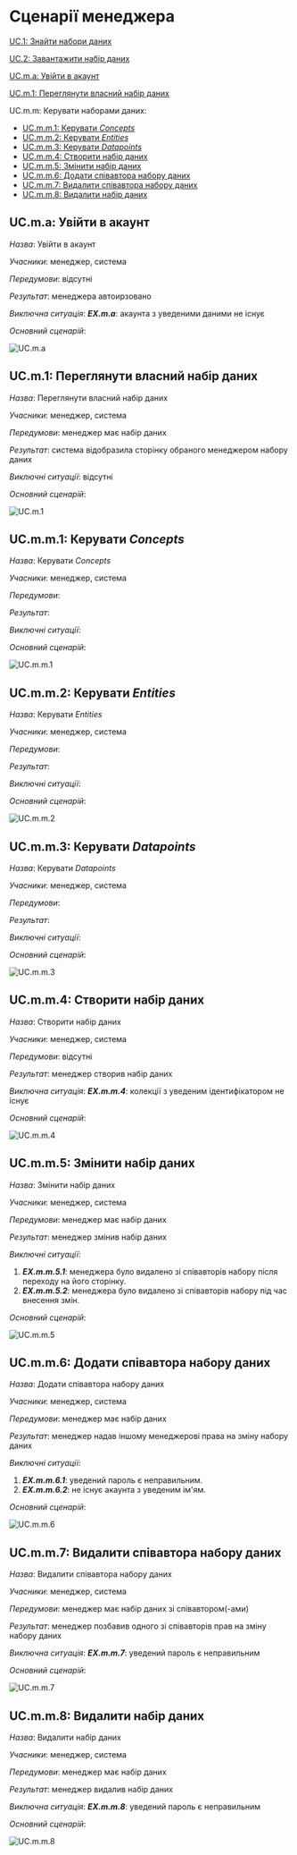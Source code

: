 # Сценарії менеджера

[UC.1: Знайти набори даних](Common%20use%20cases.md#UC.1)

[UC.2: Завантажити набір даних](Common%20use%20cases.md#UC.2)

[UC.m.a: Увійти в акаунт](#UC.m.a)

[UC.m.1: Переглянути власний набір даних](#UC.m.1)

UC.m.m: Керувати наборами даних:
  * [UC.m.m.1: Керувати <i>Concepts</i>](#UC.m.m.1)
  * [UC.m.m.2: Керувати <i>Entities</i>](#UC.m.m.2)
  * [UC.m.m.3: Керувати <i>Datapoints</i>](#UC.m.m.3)
  * [UC.m.m.4: Створити набір даних](#UC.m.m.4)
  * [UC.m.m.5: Змінити набір даних](#UC.m.m.5)
  * [UC.m.m.6: Додати співавтора набору даних](#UC.m.m.6)
  * [UC.m.m.7: Видалити співавтора набору даних](#UC.m.m.7)
  * [UC.m.m.8: Видалити набір даних](#UC.m.m.8)

## <a name="UC.m.a">UC.m.a: Увійти в акаунт</a>

*Назва*: Увійти в акаунт

*Учасники*: менеджер, система

*Передумови*: відсутні

*Результат*: менеджера автоирзовано

*Виключна ситуація*: ***EX.m.a***: акаунта з уведеними даними не існує

*Основний сценарій*:

![UC.m.a](http://www.plantuml.com/plantuml/png/bLFHQjHG47tVhxZK1nMaNVfIS9Ub2Fw3hxksqQ3jIXhVzc5jsj87KP7IWBI8zWTkGtQDQH9_uSml-2MUZDjh0W4rfRjpvywSC-VCPliW70VXwxsNlPxXCyC55YZvdsA9XSndcjT7AmT_pdScavsnvpt49QmS8fCto1cT6VPRmxX4XH_89J98v9Y7L4C3guKHIZaStF9-gG48iq01EskmUFtwJrcGAZw3H2jBfJsISyKxuVTtbEIG8rGoHo7HmE7yLPwJ4yDox0e9iTxz7vq3kyVBugwyRsc5VM28R5bRuKRUtZTohcOXfNSPRbITn1B_koinUpa7-rV3Sd8v9Lzk-96eKaxEPEoQEL55l6isbb0X4kjUhc7nhPufPL2I-hYnxlrfk6i2_zdpaEnRMvftY1T4N590HafhXfFHq1yzVhA-jpuURlYZuSPavEftztSKgqFC1pMwzZBZ754jfsZl2tRGqVUHIb9KLCG2BDL6JHGCJsjdZBf8PDMSDpRLNb0tOVTFHzEDjsFwQbNwsoHlIf61kwSdZmB_wOk3bXcun5TSuSgiuHC-usJDtV2SISoj_9oVcSt-Ph-tCkyMkBVD0r_SNm00)

## <a name="UC.m.1">UC.m.1: Переглянути власний набір даних</a>

*Назва*: Переглянути власний набір даних

*Учасники*: менеджер, система  

*Передумови*: менеджер має набір даних

*Результат*: система відобразила сторінку обраного менеджером набору даних

*Виключні ситуації*: відсутні

*Основний сценарій*:

![UC.m.1](http://www.plantuml.com/plantuml/png/ZLHBRjDG59rd5KzbMecemxYAAZv3Hgp0QHome7QKFWQLCZ0DxGY1XA9MGdm4tO3Z4XACxMpXt2sm4iwpavSFLO8hI-z-xZdd7h_cw5IxFVtgv6MjflZqyGbZv7n_u2V64lMPdpzbfxECxxLQRRVJQU0pOZd7L5uZvMceE1yhddCKc26LWK8YLqGiC988iK5cCPVt5ekp2Ggvbejo6YC64MSInR4OET4ld8N4RuQBZ6DaYFihWZfryzV05padpnIP32Y7CBcyCO2cNoxbIjufJ1H9OammNQ6mK9YnkrZHijQcaAsxXDYvGyQ7ZQNfZLbqPkGpdMwikft0mhELsYTilUNxMzuQdxdH7MiEcLviag8W5D7ngs6n61iB4WEmN_BJLWE6edJOoCd9m2zZA3Do486TXTqYSopQzXkq-yQCAfSgaNDpk4Mq-yDlTvmJbSLvTHad6tiV-is7ON3iTVNfuNs_kMznMNWSQ5_xNbKmYKUkThkX7-XbwecdtJRJ_mm_FGl2uEoax5HMLixJxThbae7pF_z-ONVUrlEVFTUg4uRQwotvMiq7FV_u1TbQJPkbrTznWnkrXu_uYiizMs4ybMiawayqL0VrWtfPyOBs0hXsn82_37y1)

## <a name="UC.m.m.1">UC.m.m.1: Керувати <i>Concepts</i></a>

*Назва*: Керувати <i>Concepts</i>

*Учасники*: менеджер, система

*Передумови*:

*Результат*:

*Виключні ситуації*:

*Основний сценарій*:

![UC.m.m.1]()

## <a name="UC.m.m.2">UC.m.m.2: Керувати <i>Entities</i></a>

*Назва*: Керувати <i>Entities</i>

*Учасники*: менеджер, система

*Передумови*:

*Результат*:

*Виключні ситуації*:

*Основний сценарій*:

![UC.m.m.2]()

## <a name="UC.m.m.3">UC.m.m.3: Керувати <i>Datapoints</i></a>

*Назва*: Керувати <i>Datapoints</i>

*Учасники*: менеджер, система

*Передумови*:

*Результат*:

*Виключні ситуації*:

*Основний сценарій*:

![UC.m.m.3]()

## <a name="UC.m.m.4">UC.m.m.4: Створити набір даних</a>

*Назва*: Створити набір даних

*Учасники*: менеджер, система  

*Передумови*: відсутні

*Результат*: менеджер створив набір даних

*Виключна ситуація*: ***EX.m.m.4***: колекції з уведеним ідентифікатором не існує

*Основний сценарій*:

![UC.m.m.4](http://www.plantuml.com/plantuml/png/pLRDQXfH5Dxx59Tqqu8q8HG2DKZepxAhRhhLHDkXpOpeT15meJ59DoM18Web9QHvWN6CPkAFli8vhz0dwNVkZ3UZDWEH5kemuTvpx_dEp_VTczcfkBco-td_KogbyAlIEVLeZFUQ-jJZMXNswATtPkxcZ_BvlLon-9n-aCU7572T1XWr5VmzXV6O9ZIb0JSKrx71fmdNDFgOpvIiYecwDD4Ur95rRcHccLnI87xm695NZSKjRiYZuo9DYSX76dk4KB0C1TwNPEW6huc7ASo1ebl5BUn3AZhl8ym6KeE0OEoRKB8TIp17kI1bRi0AL5YEbIpI44W3Fk4MW1zlMzcNZhrRABcLxNKhcrOmlBPToxKATuPNEJTNSYmxtFCaaz3ynMQt4NigUI3vqwZPqWLC6x4-hCOJ-T8OJ3j0yQW_OyjWYOiq0asOYX-tmQrft1XWmJrahy1l6ouz3TmDy_Nnz2BYMYgg6eCfGaqCmwW3g5uIUV0ouUOfH44hC9Xvk3fD9T8WGNnxO3lsmRx62mk0yKt1pUqXb1Z_7vLC9ImIw4enT1qAfuxc7Ijkn2h32J7u4ZqqfHNTAFWDmXFKWGksByZ6N0f0hSMS_vLw7iB0N9YBg1U-9Cfdt4mh_a91r97OFPGiElof2pbWwv2_nWBPZbjGPUlz1nSnjxQCNQES0wKFd81yoJQV5Qc-UxgFvvaalBsUpngFWhsdqVvGnBU5On_sY-knFgMN6ZYQbo7SHmaINK5dV-qYkPpXcBEmf2jeabltotXHWOlzawnHII3aARa9PsUCF4tmQUoIckYBwJQUXvoWZiW4W-H85-8UiWNmeGXkcGalYhRQ_zsaBm2d56wB55bqeAUoMOS0NvIjtO-LETs1wPzqHLTgZRuZ_vCriu9vm6torQzQKsrkR6waPZgDW5CxcE3Zv3S0)

## <a name="UC.m.m.5">UC.m.m.5: Змінити набір даних</a>

*Назва*: Змінити набір даних

*Учасники*: менеджер, система  

*Передумови*: менеджер має набір даних

*Результат*: менеджер змінив набір даних  

*Виключні ситуації*:
  1. ***EX.m.m.5.1***: менеджера було видалено зі співавторів набору після переходу на його сторінку.
  2. ***EX.m.m.5.2***: менеджера було видалено зі співавторів набору під час внесення змін.

*Основний сценарій*:

![UC.m.m.5](http://www.plantuml.com/plantuml/png/tLNDQXfH6Dtx59Tq6n8hb40K2VrPTjLDjsCSsw5rHlHs4N0nYJIbK2e4KGWj9SqBZDDCOgEEh_1zhz0dwPaxrpjQ9T8iCqFWpdVlFT_vpZd1WvQqcl93_Nqk9_2qwHj5DCNV5LrJn7uRTVseayNi-r6bKhLgjNtwJW6Vq8YFwHQhdi3zG60zfPXcTCiTmRv23EWNToYa05jJxWgweGdtiVogYp4F33m0OXfJ181JxlD0mT8GPtmWebcKeegIKtxckOTsGxPAkqvvEocyEd8zzwYU5WmaDbwuqf6EdPryRachuJdkmkMNjhIgA2U5uboNYsH0Z1dHX8BsWWgrVFBkqmzDA0HPdxlSsnRyYKO2vvKeasLXipbdk1Oa0gW9Cr4wInCl2EzwqXPDvyrRYUvxUwXd3_oBqM1C8uLOgfIJeL_lrF4-sNcSZ5JQhPJD7TkjAhmr0vs1nHNGXehVjPf2IG0-2S4xd3LWvhhoTiNJukRKcPITAOnZs732NunA43WXkRdHVMAB9aFjAcZz4zg7bOp2VoJZ3Yl25ULLRGYsDw2jaeA3_B6uLgUOGXsw2OsvkqOS2b9Puldr5PEulu7HkjOND4kRysUTStJfgq279l7XakohF4nJREf1PcOayABVz_a7Q4cleO-bpjOykD8q-p3oQTCvVDTQSW_f_acNT2csw1p2dcvbE-VGVu1X_lWzKSWNyhcvsneuTu0F_2By1G00)

## <a name="UC.m.m.6">UC.m.m.6: Додати співавтора набору даних</a>

*Назва*: Додати співавтора набору даних

*Учасники*: менеджер, система

*Передумови*: менеджер має набір даних

*Результат*: менеджер надав іншому менеджерові права на зміну набору даних

*Виключні ситуації*:
  1. ***EX.m.m.6.1***: уведений пароль є неправильним.
  2. ***EX.m.m.6.2***: не існує акаунта з уведеним ім'ям.

*Основний сценарій*:

![UC.m.m.6](http://www.plantuml.com/plantuml/png/hLNHRX9H47tdAsxgWq-so8DDX936n7_mjTYYH5iCnJSUWDKc9gPD3A69iPhA3onhrsvXT_c5Cx_WbtY6NQwiHR9gTqEoT-xCcJCpvrvsZjgxhVRhWvU5Wk7JmIVuYFYxn7VuqktGdZvpp_AlzPrQRM-tNd-8SxZIHo0zJFWrC8nt3RyZn9XX8euXMioVIrCafuQUCnd2ey5ZP2nTk2bm1nUAHAkF46vdALszgEyydM9feXbXf_0LVqfSU7oLkfyaih6OqR-hpd9YdPN29HDvMcTIRygFvg6SbTUt9DE24L6qma3wyduf7HTQVfHGLXHBEd_1NpGhjpsowigf3BA51hZEPBG0cfOxsbsw1xg7Y1Wz9RaqoCDcUz-q6i-UjvbpUrljzc7nCSkUCjmZMgLMhJIgZvzi7l1zi7c_ijMeLhPgLHkpVxWtn_klkHbE9jI530s3L5KE5tsu5bLxXMkCnQ4vOc4nlY6cEJihkFTMYitY_Ek8bU5TCitI-mCj2vQJNdvfV9O-0mA4J3WWAUPyenZgByUSzKaY07R6ruvZmW0keNrsB9vEHYN6PCwDaguCnhHT8J2fY0DvI_FoDB9w31VjGNWhCYlzZSm-wBqZlSMSd9IzVbZswplbOQ8Hwlpx_DJW9SQLjvZXtfWVDZGv-sFT5QUyyd0JaJ1wGuQOwl5U8HFBpLwaQqYiIdE1MP98tkaHp0TaizhxIuRsGbaQFp4LB5vV_Gq9fbgXCL5vJBda-HjglahSKZ7LcnH2o-vJEuzQZQSlZZA2mJc-OeIHsS17zlnum-vm7SWPFFEZEp2bOgbOI0Ms02xiSC5_o9y0)

## <a name="UC.m.m.7">UC.m.m.7: Видалити співавтора набору даних</a>

*Назва*: Видалити співавтора набору даних

*Учасники*: менеджер, система

*Передумови*: менеджер має набір даних зі співавтором(-ами)

*Результат*: менеджер позбавив одного зі співавторів прав на зміну набору даних

*Виключна ситуація*: ***EX.m.m.7***: уведений пароль є неправильним

*Основний сценарій*:

![UC.m.m.7](http://www.plantuml.com/plantuml/png/dLNDJjj04BxdALRqq5j1N91m5A5AVOTUII5jr09LI6yS0ccHAY4YLSX825fHNi1nOs8SU_qAiw_G9-atOxoE5RSnJSJFUcU_-UQRRzPRX_tjNl_JteT6G-5pHDSKK8AV2TrJO0P7ybm-4kaKwsVjzivsfxD9D-IP4mhDCKNuxqBXlASemXzDAKLcgCWtBX0rZSs0F4R6Pc965WjdKuJusFI1fSs0Lu94OraEdPpXBQT2K40nUKTpV3fh_Dsax-O4QKAApH1i09IOpup1yURKkEPSqLG1rwCfXGh4F4e0-iL2KOfe_JTMjWuky1VfCiqAGj_ArOj8Z2sQQOh-Ar51Tierni_DY695dZHXI0bmF9NzEaRz0LSabIFaWSMNH13IkDmiJVTv6iT2B_744pr0eKWzM-X-5ZmMRQHORbsbAFLD04B89bHIqfoK6pqp8oRYIp4BD5B43pZOdDjWfZ118byKd1JUHGIiT0b6jKMw0uf6G0ZHp-RIOS429HbbHh6awnVyGmW6F6fGQcGkoeM6z53AM1PV3Ez9Yx27ybnnnjcSc_SF-hkgrttxhe-S6nlskM1SYtzcEEu3hTbkDRkjLwzVxE6xqLpjjfghxPOziRk_8sXLav9x92yWaY6r4r1X2cO_DQxio5DtVePiYd_E4ZA9_mIek0-SfPTBzJsYA12NHnAhnI_5l7ANkLDGU5YtHAUouThUgt6kM5nsOTvQRO-Nnl2fAMyfpPAQhp9QDS4iYypMKv7CNxm8h0qLy3KNjgHjYpfpPnGUoh2mC4wT5zl1nopiqT-T0xYpP_TXvvUzxfltXoKNqmtzf3kwKojqXLwShXGxLqX_YIf-3oxK-jhwMkFHzJbmOmiBl7F_0000)

## <a name="UC.m.m.8">UC.m.m.8: Видалити набір даних</a>

*Назва*: Видалити набір даних

*Учасники*: менеджер, система

*Передумови*: менеджер має набір даних

*Результат*: менеджер видалив набір даних

*Виключна ситуація*: ***EX.m.m.8***: уведений пароль є неправильним

*Основний сценарій*:

![UC.m.m.8](http://www.plantuml.com/plantuml/png/ZLFFxj904BxtAJO_xqAuO6ZJ41FVmIiLgeq2fjGRXmhHav7444YCnYWlK1gG2dHvXPbNy4dyTctNrfZOtP0mV-QR-RwTzcVH88nUZLzObi2PqoSwKexVWRxJaUCv_CNHcVOV-vxd3GU-t_kxHC18U44PlwOp_gsrG-1_Jf9kTEQbmQ2KCjGbTD4OEQzqCkr9SinBeMCveDxOvO1V5J0la7-bP5uPns-hswFFA3delcWc5RA2kIZe51TpbhrCBTsG7wjaVc-IRxoX0ngX136GCoF2lU6j_N_9Z4Gxe4WaPBpWTvLsC7YfAHTCZsReveI_gAu8fvWgvXMlwqGp-b7hQ01KMqJWJ_Gx80Pw6pJ3a9M7daoZaGY3fyyYzEnsbTySa9UWVK5v2ZJ7Svt0VVJu_XZtWTCANAVbkQPYD1bgjCRKFfJheMWLgw5OLXP3q4dG7jQ9ikg-_5CegKH2agHhYNcjlrufYMowetQJBsVwiaZxBQC_XGYXYKErXs7mvFci9XOM-HljQ2Vkw2D6Vtjd8h0ptb8gViPhqMbtsbOfRW5izM7We_u5)
